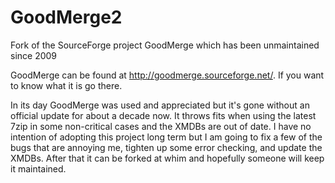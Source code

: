 # GoodMerge2
Fork of the SourceForge project GoodMerge which has been unmaintained since 2009


GoodMerge can be found at http://goodmerge.sourceforge.net/.  If you want to know what it is go there.

In its day GoodMerge was used and appreciated but it's gone without an official update for about a decade now.  It throws fits when using the latest 7zip in some non-critical cases and the XMDBs are out of date.  I have no intention of adopting this project long term but I am going to fix a few of the bugs that are annoying me, tighten up some error checking, and update the XMDBs.  After that it can be forked at whim and hopefully someone will keep it maintained.
